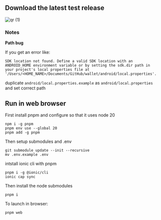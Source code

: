## Download the latest test release

![qr (1)](https://github.com/ForkbombEu/wallet/assets/10379/5bf716ee-f74e-48fd-a1d6-0911f00d99d3)

### Notes

**Path bug**

If you get an error like:

```
SDK location not found. Define a valid SDK location with an ANDROID_HOME environment variable or by setting the sdk.dir path in your project's local properties file at '/Users/<HOME_NAME>/Documents/GitHub/wallet/android/local.properties'.
```

duplicate `android/local.properties.example` as `android/local.properties` and set correct path


## Run in web browser

First install pnpm and configure so that it uses node 20
```
npm i -g pnpm
pnpm env use --global 20
pnpm add -g pnpm
```

Then setup submodules and .env
```
git submodule update --init --recursive
mv .env.example .env
```

intstall ionic cli with pnpm
```
pnpm i -g @ionic/cli
ionic cap sync
```

Then install the node submodules
```
pnpm i
```
To launch in browser: 

```
pnpm web
```
